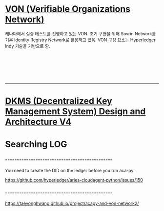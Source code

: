 # [VON (Verifiable Organizations Network)](https://github.com/bcgov/von-network)

캐나다에서 실증 테스트를 진행하고 있는 VON. 초기 구현을 위해 Sovrin Network를 기본 Identity Registry Network로 활용하고 있음. VON 구성 요소는 Hyperledger Indy 기술을 기반으로 함.

<br><br><br><br><br><hr>

# [DKMS (Decentralized Key Management System) Design and Architecture V4](https://github.com/hyperledger/aries-rfcs/blob/main/concepts/0051-dkms/dkms-v4.md)

# Searching LOG

### ----------------------------------------------
You need to create the DID on the ledger before you run aca-py.

https://github.com/hyperledger/aries-cloudagent-python/issues/150

### ----------------------------------------------

https://taeyonghwang.github.io/project/acapy-and-von-network2/